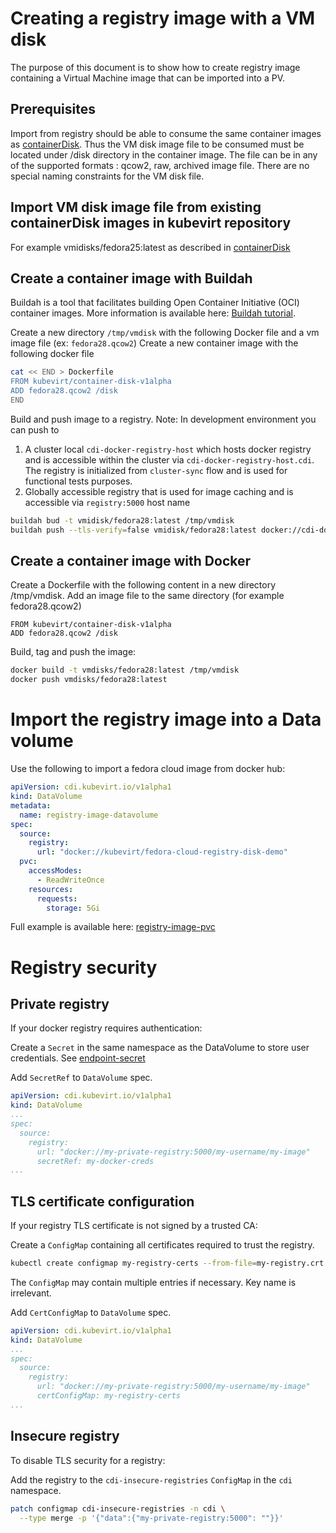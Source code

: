# Creating a registry image with a VM disk
The purpose of this document is to show how to create registry image containing a Virtual Machine image that can be imported into a PV.

## Prerequisites
Import from registry should be able to consume the same container images as [containerDisk](https://github.com/kubevirt/kubevirt/blob/master/docs/container-register-disks.md).
Thus the VM disk image file to be consumed must be located under /disk directory in the container image. The file can be in any of the supported formats : qcow2, raw, archived image file. There are no special naming constraints for the VM disk file.

## Import VM disk image file from existing containerDisk images in kubevirt repository 
For example vmidisks/fedora25:latest as described in [containerDisk](https://github.com/kubevirt/kubevirt/blob/master/docs/container-register-disks.md)

## Create a container image with Buildah
Buildah is a tool that facilitates building Open Container Initiative (OCI) container images.
More information is available here: [Buildah tutorial](https://github.com/containers/buildah/blob/master/docs/tutorials/02-registries-repositories.md).

Create a new directory `/tmp/vmdisk` with the following Docker file and a vm image file (ex: `fedora28.qcow2`)
Create a new container image with the following docker file 

```bash
cat << END > Dockerfile
FROM kubevirt/container-disk-v1alpha
ADD fedora28.qcow2 /disk
END
```
Build and push image to a registry. 
Note: In development environment you can push to 
1. A cluster local `cdi-docker-registry-host` which hosts docker registry and is accessible within the cluster via `cdi-docker-registry-host.cdi`. The registry is initialized from `cluster-sync` flow and is used for functional tests purposes. 
2. Globally accessible registry that is used for image caching and is accessible via `registry:5000` host name

```bash
buildah bud -t vmidisk/fedora28:latest /tmp/vmdisk
buildah push --tls-verify=false vmidisk/fedora28:latest docker://cdi-docker-registry-host.cdi/fedora28:latest

```
## Create a container image with Docker

Create a Dockerfile with the following content in a new directory /tmp/vmdisk. Add an image file to the same directory (for example fedora28.qcow2)

```
FROM kubevirt/container-disk-v1alpha
ADD fedora28.qcow2 /disk
```

Build, tag and push the image:

```bash
docker build -t vmdisks/fedora28:latest /tmp/vmdisk
docker push vmdisks/fedora28:latest

```

# Import the registry image into a Data volume

Use the following to import a fedora cloud image from docker hub:
```yaml
apiVersion: cdi.kubevirt.io/v1alpha1
kind: DataVolume
metadata:
  name: registry-image-datavolume
spec:
  source:
    registry:
      url: "docker://kubevirt/fedora-cloud-registry-disk-demo"
  pvc:
    accessModes:
      - ReadWriteOnce
    resources:
      requests:
        storage: 5Gi
```
Full example is available here: [registry-image-pvc](../manifests/example/registry-image-datavolume.yaml)

# Registry security

## Private registry

If your docker registry requires authentication:

Create a `Secret` in the same namespace as the DataVolume to store user credentials.  See [endpoint-secret](../manifests/example/endpoint-secret.yaml)

Add `SecretRef` to `DataVolume` spec.

```yaml
apiVersion: cdi.kubevirt.io/v1alpha1
kind: DataVolume
...
spec:
  source:
    registry: 
      url: "docker://my-private-registry:5000/my-username/my-image"
      secretRef: my-docker-creds 
...
```

## TLS certificate configuration

If your registry TLS certificate is not signed by a trusted CA:

Create a `ConfigMap` containing all certificates required to trust the registry.

```bash
kubectl create configmap my-registry-certs --from-file=my-registry.crt
```

The `ConfigMap` may contain multiple entries if necessary.  Key name is irrelevant.

Add `CertConfigMap` to `DataVolume` spec.

```yaml
apiVersion: cdi.kubevirt.io/v1alpha1
kind: DataVolume
...
spec:
  source:
    registry: 
      url: "docker://my-private-registry:5000/my-username/my-image"
      certConfigMap: my-registry-certs 
...
```

## Insecure registry

To disable TLS security for a registry:

Add the registry to the `cdi-insecure-registries` `ConfigMap` in the `cdi` namespace.

```bash
patch configmap cdi-insecure-registries -n cdi \
  --type merge -p '{"data":{"my-private-registry:5000": ""}}'
```
